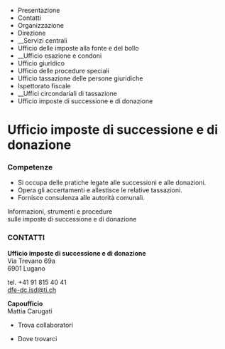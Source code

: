   * Presentazione
  * Contatti
  * Organizzazione
  * Direzione
  *  __Servizi centrali
  * Ufficio delle imposte alla fonte e del bollo
  *  __Ufficio esazione e condoni
  * Ufficio giuridico
  * Ufficio delle procedure speciali
  * Ufficio tassazione delle persone giuridiche
  * Ispettorato fiscale
  *  __Uffici circondariali di tassazione
  * Ufficio imposte di successione e di donazione

#  Ufficio imposte di successione e di donazione

###  Competenze

  * Si occupa delle pratiche legate alle successioni e alle donazioni.
  * Opera gli accertamenti e allestisce le relative tassazioni. 
  * Fornisce consulenza alle autorità comunali.

Informazioni, strumenti e procedure  
sulle imposte di successione e di donazione

###  CONTATTI

**Ufficio imposte di successione e di donazione**  
Via Trevano 69a  
6901 Lugano

tel. +41 91 815 40 41  
dfe-dc.isd@ti.ch

**Capoufficio**  
Mattia Carugati

  * Trova collaboratori

  * Dove trovarci

